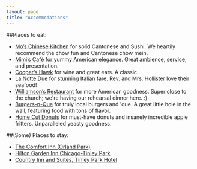 ```yaml
---
layout: page
title: "Accommodations"
---
```


##Places to eat:
- [Mo’s Chinese Kitchen](http://www.moschinesekitchen.com/mos%201/index.html) for solid Cantonese and Sushi. We heartily recommend the chow fun and Cantonese chow mein.
- [Mimi’s Café](http://www.mimiscafe.com/Restaurant.aspx?Id=114) for yummy American elegance. Great ambience, service, and presentation.
- [Cooper’s Hawk](https://coopershawkwinery.com/locations/illinois/orland-park.php) for wine and great eats. A classic.
- [La Notte Due](http://www.lanottedue.com/) for stunning Italian fare. Rev. and Mrs. Hollister love their seafood!
- [Williamson’s Restaurant](http://www.williamsonsrestaurantandbar.com/) for more American goodness. Super close to the church; we're having our rehearsal dinner here. :)
- [Burgers-n-Que](http://www.yelp.com/biz/burger-n-que-orland-park) for truly local burgers and 'que. A great little hole in the wall, featuring food with tons of flavor.
- [Home Cut Donuts](http://www.homecutdonuts.com/) for must-have donuts and insanely incredible apple fritters. Unparalleled yeasty goodness.

##(Some) Places to stay:
- [The Comfort Inn (Orland Park)](http://www.comfortinn.com/hotel-orland_park-illinois-IL060?source=gglocalai)
- [Hilton Garden Inn Chicago-Tinley Park](http://hiltongardeninn3.hilton.com/en/hotels/illinois/hilton-garden-inn-chicago-tinley-park-MDWTPGI/index.html)
- [Country Inn and Suites, Tinley Park Hotel](http://www.countryinns.com/tinley-park-hotel-il-60487/iltinley)

